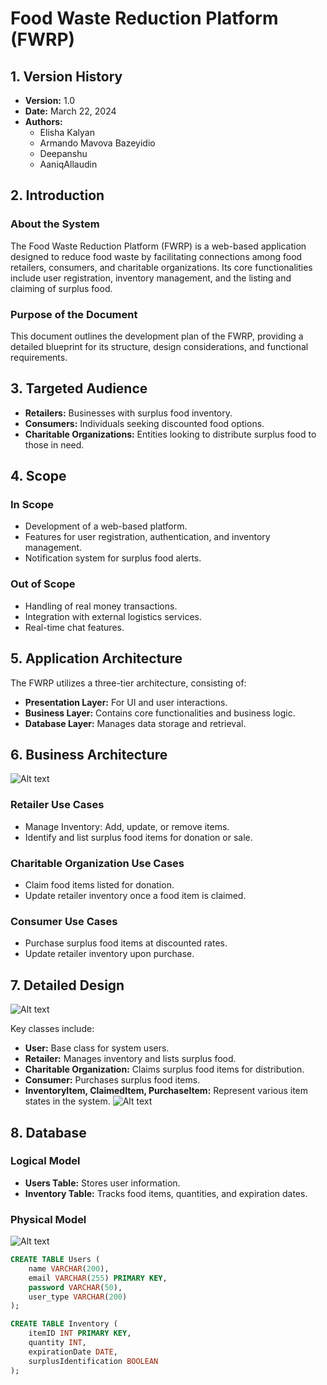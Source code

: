 # Food Waste Reduction Platform (FWRP)

## 1. Version History

- **Version:** 1.0
- **Date:** March 22, 2024
- **Authors:**
  - Elisha Kalyan
  - Armando Mavova Bazeyidio
  - Deepanshu
  - AaniqAllaudin

## 2. Introduction

### About the System

The Food Waste Reduction Platform (FWRP) is a web-based application designed to reduce food waste by facilitating connections among food retailers, consumers, and charitable organizations. Its core functionalities include user registration, inventory management, and the listing and claiming of surplus food.

### Purpose of the Document

This document outlines the development plan of the FWRP, providing a detailed blueprint for its structure, design considerations, and functional requirements.

## 3. Targeted Audience

- **Retailers:** Businesses with surplus food inventory.
- **Consumers:** Individuals seeking discounted food options.
- **Charitable Organizations:** Entities looking to distribute surplus food to those in need.

## 4. Scope

### In Scope

- Development of a web-based platform.
- Features for user registration, authentication, and inventory management.
- Notification system for surplus food alerts.

### Out of Scope

- Handling of real money transactions.
- Integration with external logistics services.
- Real-time chat features.

## 5. Application Architecture

The FWRP utilizes a three-tier architecture, consisting of:
- **Presentation Layer:** For UI and user interactions.
- **Business Layer:** Contains core functionalities and business logic.
- **Database Layer:** Manages data storage and retrieval.

## 6. Business Architecture
![Alt text](https://github.com/Elisha-777/FINAL-PROJECT-CST-8288-/blob/master/2.png?raw=true "Optional title")

### Retailer Use Cases

- Manage Inventory: Add, update, or remove items.
- Identify and list surplus food items for donation or sale.

### Charitable Organization Use Cases

- Claim food items listed for donation.
- Update retailer inventory once a food item is claimed.

### Consumer Use Cases

- Purchase surplus food items at discounted rates.
- Update retailer inventory upon purchase.

## 7. Detailed Design
![Alt text](https://github.com/Elisha-777/FINAL-PROJECT-CST-8288-/blob/master/1.jpg?raw=true "Optional title")

Key classes include:
- **User:** Base class for system users.
- **Retailer:** Manages inventory and lists surplus food.
- **Charitable Organization:** Claims surplus food items for distribution.
- **Consumer:** Purchases surplus food items.
- **InventoryItem, ClaimedItem, PurchaseItem:** Represent various item states in the system.
![Alt text](https://github.com/Elisha-777/FINAL-PROJECT-CST-8288-/blob/master/3.png?raw=true "Optional title")

## 8. Database

### Logical Model

- **Users Table:** Stores user information.
- **Inventory Table:** Tracks food items, quantities, and expiration dates.

### Physical Model
![Alt text](https://github.com/Elisha-777/FINAL-PROJECT-CST-8288-/blob/master/5.png?raw=true "Optional title")

```sql
CREATE TABLE Users (
    name VARCHAR(200),
    email VARCHAR(255) PRIMARY KEY,
    password VARCHAR(50),
    user_type VARCHAR(200)
);

CREATE TABLE Inventory (
    itemID INT PRIMARY KEY,
    quantity INT,
    expirationDate DATE,
    surplusIdentification BOOLEAN
);

